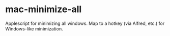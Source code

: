 mac-minimize-all
================

Applescript for minimizing all windows. Map to a hotkey (via Alfred, etc.) for Windows-like minimization.
